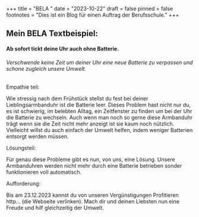 +++
title = "BELA "
date = "2023-10-22"
draft = false
pinned = false
footnotes = "Dies ist ein Blog für einen Auftrag der Berufsschule."
+++
## Mein BELA Textbeispiel:

#### Ab sofort tickt deine Uhr auch ohne Batterie.

###### Verschwende keine Zeit um deiner Uhr eine neue Batterie zu verpassen und schone zugleich unsere Umwelt.

Empathie teil: 

Wie stressig nach dem Frühstück stellst du fest bei deiner Lieblingsarmbanduhr ist die Batterie leer. Dieses Problem hast nicht nur du, es ist schwierig, im belebten Alltag, ein Zeitfenster zu finden um bei der Uhr die Batterie zu wechseln. Auch wenn man noch so gerne diese Armbanduhr trägt wenn sie die Zeit nicht mehr anzeigt ist sie kaum noch nützlich. Vielleicht willst du auch einfach der Umwelt helfen, indem weniger Batterien  entsorgt werden müssen.

Lösungsteil:

Für genau diese Probleme gibt es nun, von uns, eine Lösung. Unsere Armbanduhren werden nicht mehr durch eine Batterie betrieben sonder funktionieren voll automatisch.

Aufforderung:

Bis am 23.12.2023 kannst du von unseren Vergünstigungen Profitieren http... (die Webseite verlinken). Mach dir und deinen Liebsten nun eine Freude und hilf gleichzeitig der Umwelt.